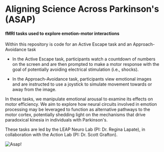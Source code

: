# Aligning Science Across Parkinson's (ASAP)

#### fMRI tasks used to explore emotion-motor interactions

Within this repository is code for an Active Escape task and an Approach-Avoidance task


  - In the Active Escape task, participants watch a countdown of numbers on the screen and are then prompted to make a motor response with the goal of potentially avoiding electrical stimulation (i.e., shocks).

   - In the Approach-Avoidance task, participants view emotional images and are instructed to use a joystick to simulate movement towards or away from the image. 

In these tasks, we manipulate emotional arousal to examine its effects on motor efficiency. We aim to explore how neural circuits involved in emotion processing may be leveraged to function as alternative pathways to the motor cortex, potentially shedding light on the mechanisms that drive paradoxical kinesia in individuals with Parkinson's.   

These tasks are led by the LEAP Neuro Lab (PI: Dr. Regina Lapate), in collaboration with the Action Lab (PI: Dr. Scott Grafton).

![Asap!](https://github.com/LEAPNeuroLab/ASAP/blob/main/Active%20Escape/TaskDesign/asapImg.png "Asap logo")
